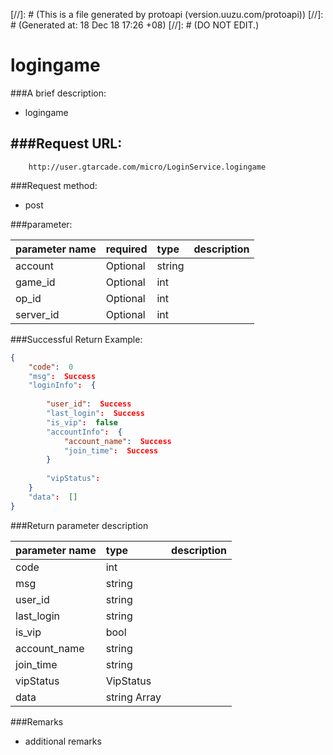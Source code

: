 [//]: # (This is a file generated by protoapi (version.uuzu.com/protoapi))
[//]: # (Generated at: 18 Dec 18 17:26 +08)
[//]: # (DO NOT EDIT.)
      

logingame
=========================

###A brief description:
- logingame

###Request URL:
- 
```URL
    http://user.gtarcade.com/micro/LoginService.logingame
```

###Request method:
- post

###parameter:

| parameter name  | required  | type | description
| :------------ |:--------------- | :-----| :----
|account   | Optional | string | 
|game_id   | Optional | int | 
|op_id   | Optional | int | 
|server_id   | Optional | int | 
 ###Successful Return Example:

```json
{ 
    "code":  0  
    "msg":  Success  
    "loginInfo":  {
         
        "user_id":  Success   
        "last_login":  Success   
        "is_vip":  false   
        "accountInfo":  { 
            "account_name":  Success  
            "join_time":  Success   
        } 
          
        "vipStatus":    
    }  
    "data":  []   
}
```

###Return parameter description

| parameter name  | type            | description
| :------------   |:--------------- | :----------
|code       | int | 
|msg       | string | 
|user_id       | string | 
|last_login       | string | 
|is_vip       | bool | 
|account_name       | string | 
|join_time       | string | 
 |vipStatus       | VipStatus | 
 |data       | string  Array| 
 
###Remarks

- additional remarks
 